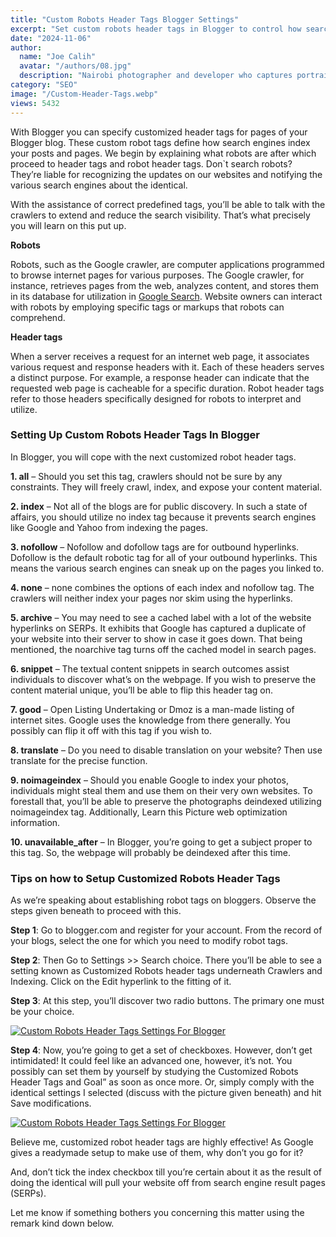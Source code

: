 ```yaml
---
title: "Custom Robots Header Tags Blogger Settings"
excerpt: "Set custom robots header tags in Blogger to control how search engines index and interact with logger content optimized for SEO."
date: "2024-11-06"
author:
  name: "Joe Calih"
  avatar: "/authors/08.jpg"
  description: "Nairobi photographer and developer who captures portraiture, landscapes, weddings, and photo studios."
category: "SEO"
image: "/Custom-Header-Tags.webp"
views: 5432
---
```



With Blogger you can specify customized header tags for pages of your Blogger blog. These custom robot tags define how search engines index your posts and pages. We begin by explaining what robots are after which proceed to header tags and robot header tags. Don`t search robots? They’re liable for recognizing the updates on our websites and notifying the various search engines about the identical.

With the assistance of correct predefined tags, you’ll be able to talk with the crawlers to extend and reduce the search visibility. That’s what precisely you will learn on this put up.

**Robots**

Robots, such as the Google crawler, are computer applications programmed to browse internet pages for various purposes. The Google crawler, for instance, retrieves pages from the web, analyzes content, and stores them in its database for utilization in [Google Search](https://joecalih.co.ke/how-to-add-google-translate-to-blogger-website/). Website owners can interact with robots by employing specific tags or markups that robots can comprehend.

**Header tags**

When a server receives a request for an internet web page, it associates various request and response headers with it. Each of these headers serves a distinct purpose. For example, a response header can indicate that the requested web page is cacheable for a specific duration. Robot header tags refer to those headers specifically designed for robots to interpret and utilize.

### Setting Up Custom Robots Header Tags In Blogger

In Blogger, you will cope with the next customized robot header tags.

**1. all** – Should you set this tag, crawlers should not be sure by any constraints. They will freely crawl, index, and expose your content material.

**2. index** – Not all of the blogs are for public discovery. In such a state of affairs, you should utilize no index tag because it prevents search engines like Google and Yahoo from indexing the pages.

**3. nofollow** – Nofollow and dofollow tags are for outbound hyperlinks. Dofollow is the default robotic tag for all of your outbound hyperlinks. This means the various search engines can sneak up on the pages you linked to.

**4. none** – none combines the options of each index and nofollow tag. The crawlers will neither index your pages nor skim using the hyperlinks.

**5. archive** – You may need to see a cached label with a lot of the website hyperlinks on SERPs. It exhibits that Google has captured a duplicate of your website into their server to show in case it goes down. That being mentioned, the noarchive tag turns off the cached model in search pages.

**6. snippet** – The textual content snippets in search outcomes assist individuals to discover what’s on the webpage. If you wish to preserve the content material unique, you’ll be able to flip this header tag on.

**7. good** – Open Listing Undertaking or Dmoz is a man-made listing of internet sites. Google uses the knowledge from there generally. You possibly can flip it off with this tag if you wish to.

**8. translate** – Do you need to disable translation on your website? Then use translate for the precise function.

**9. noimageindex** – Should you enable Google to index your photos, individuals might steal them and use them on their very own websites. To forestall that, you’ll be able to preserve the photographs deindexed utilizing noimageindex tag. Additionally, Learn this Picture web optimization information.

**10. unavailable_after** – In Blogger, you’re going to get a subject proper to this tag. So, the webpage will probably be deindexed after this time.

### Tips on how to Setup Customized Robots Header Tags

As we’re speaking about establishing robot tags on bloggers. Observe the steps given beneath to proceed with this.

**Step 1**: Go to blogger.com and register for your account. From the record of your blogs, select the one for which you need to modify robot tags.

**Step 2**: Then Go to Settings >> Search choice. There you’ll be able to see a setting known as Customized Robots header tags underneath Crawlers and Indexing. Click on the Edit hyperlink to the fitting of it.

**Step 3**: At this step, you’ll discover two radio buttons. The primary one must be your choice.

[![Custom Robots Header Tags Settings For Blogger](https://joecalih.files.wordpress.com/2024/06/28c7b-custom-robots-header-tags-settings-for-blogger.png?w=300 "Custom Robots Header Tags Settings For Blogger")](http://joecalih.files.wordpress.com/2024/06/28c7b-custom-robots-header-tags-settings-for-blogger.png)

**Step 4**: Now, you’re going to get a set of checkboxes. However, don’t get intimidated! It could feel like an advanced one, however, it’s not. You possibly can set them by yourself by studying the Customized Robots Header Tags and Goal” as soon as once more. Or, simply comply with the identical settings I selected (discuss with the picture given beneath) and hit Save modifications.

[![Custom Robots Header Tags Settings For Blogger](https://joecalih.files.wordpress.com/2024/06/e34b3-custom-robots-header-tags-settings.png?w=300 "Custom Robots Header Tags Settings For Blogger")](http://joecalih.files.wordpress.com/2024/06/e34b3-custom-robots-header-tags-settings.png)

Believe me, customized robot header tags are highly effective! As Google gives a readymade setup to make use of them, why don’t you go for it?

And, don’t tick the index checkbox till you’re certain about it as the result of doing the identical will pull your website off from search engine result pages (SERPs).

Let me know if something bothers you concerning this matter using the remark kind down below.